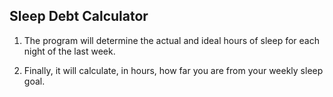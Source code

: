 ## Sleep Debt Calculator

1. The program will determine the actual and ideal hours of sleep for each night of the last week.

2. Finally, it will calculate, in hours, how far you are from your weekly sleep goal.
